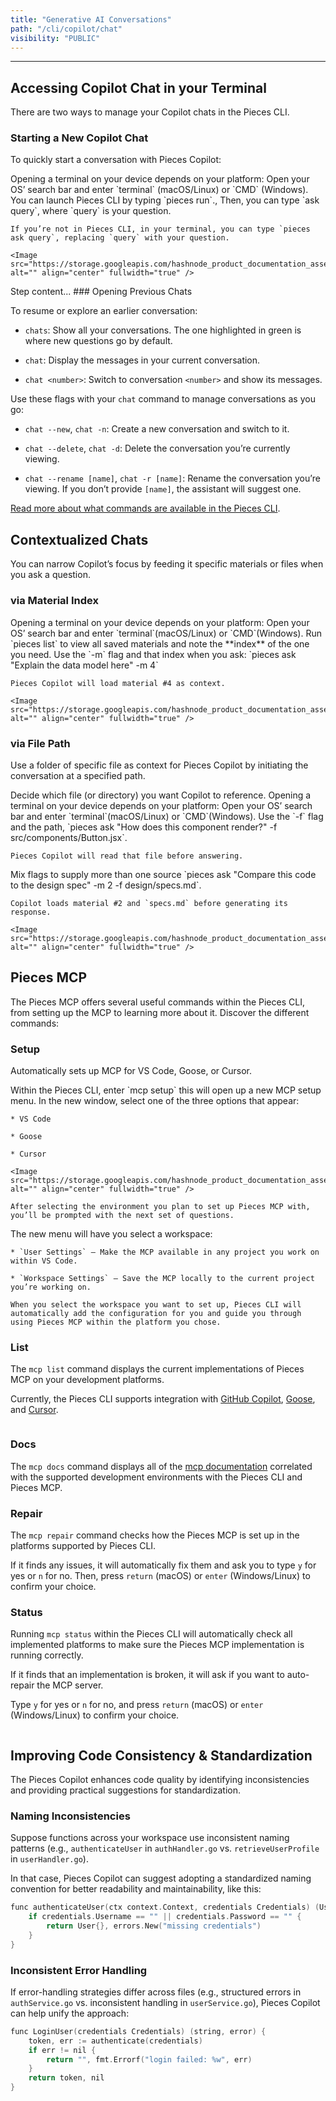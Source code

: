 ```yaml
---
title: "Generative AI Conversations"
path: "/cli/copilot/chat"
visibility: "PUBLIC"
---
```

***

## Accessing Copilot Chat in your Terminal

There are two ways to manage your Copilot chats in the Pieces CLI.

### Starting a New Copilot Chat

To quickly start a conversation with Pieces Copilot:

<Steps>
  <Step title="Open a Terminal">
    Opening a terminal on your device depends on your platform: Open your OS’ search bar and enter `terminal` (macOS/Linux) or `CMD` (Windows).
  </Step>

  <Step title="Enter Ask Command">
    You can launch Pieces CLI by typing `pieces run`., Then, you can type `ask query`, where `query` is your question.

    If you’re not in Pieces CLI, in your terminal, you can type `pieces ask query`, replacing `query` with your question.

    <Image src="https://storage.googleapis.com/hashnode_product_documentation_assets/cli_assets/pieces_copilot/chat/ask_pieces.gif" alt="" align="center" fullwidth="true" />
  </Step>
</Steps>


<Steps>
<Step title="Step 1">
    Step content...
  </Step>
</Steps>
### Opening Previous Chats

To resume or explore an earlier conversation:

* `chats`: Show all your conversations. The one highlighted in green is where new questions go by default.

* `chat`: Display the messages in your current conversation.

* `chat <number>`: Switch to conversation `<number>` and show its messages.

Use these flags with your `chat` command to manage conversations as you go:

* `chat --new`, `chat -n`: Create a new conversation and switch to it.

* `chat --delete`, `chat -d`: Delete the conversation you’re currently viewing.

* `chat --rename [name]`, `chat -r [name]`: Rename the conversation you’re viewing. If you don’t provide `[name]`, the assistant will suggest one.

[Read more about what commands are available in the Pieces CLI](https://docs.pieces.app/products/cli/commands).

## Contextualized Chats

You can narrow Copilot’s focus by feeding it specific materials or files when you ask a question.

### via Material Index

<Steps>
  <Step title="Open a Terminal">
    Opening a terminal on your device depends on your platform: Open your OS’ search bar and enter `terminal`(macOS/Linux) or `CMD`(Windows).
  </Step>

  <Step title="List your materials">
    Run `pieces list` to view all saved materials and note the **index** of the one you need.
  </Step>

  <Step title="Ask with a Material">
    Use the `-m` flag and that index when you ask: `pieces ask "Explain the data model here" -m 4`

    Pieces Copilot will load material #4 as context.

    <Image src="https://storage.googleapis.com/hashnode_product_documentation_assets/cli_assets/pieces_copilot/chat/pieces_context_chat.gif" alt="" align="center" fullwidth="true" />
  </Step>
</Steps>

### via File Path

Use a folder of specific file as context for Pieces Copilot by initiating the conversation at a specified path.

<Steps>
  <Step title="Select Your File or Folder">
    Decide which file (or directory) you want Copilot to reference.
  </Step>

  <Step title="Open a Terminal">
    Opening a terminal on your device depends on your platform: Open your OS’ search bar and enter `terminal`(macOS/Linux) or `CMD`(Windows).
  </Step>

  <Step title="Ask with a File">
    Use the `-f` flag and the path, `pieces ask "How does this component render?" -f src/components/Button.jsx`.

    Pieces Copilot will read that file before answering.
  </Step>

  <Step title="Provide Multiple Contexts">
    Mix flags to supply more than one source `pieces ask "Compare this code to the design spec" -m 2 -f design/specs.md`.

    Copilot loads material #2 and `specs.md` before generating its response.

    <Image src="https://storage.googleapis.com/hashnode_product_documentation_assets/cli_assets/pieces_copilot/chat/adding_file.png" alt="" align="center" fullwidth="true" />
  </Step>
</Steps>

## Pieces MCP

The Pieces MCP offers several useful commands within the Pieces CLI, from setting up the MCP to learning more about it. Discover the different commands:

### Setup

Automatically sets up MCP for VS Code, Goose, or Cursor.

<Steps>
  <Step title="Enter MCP Command">
    Within the Pieces CLI, enter `mcp setup` this will open up a new MCP setup menu.
  </Step>

  <Step title="Select MCP Platform">
    In the new window, select one of the three options that appear:

    * VS Code

    * Goose

    * Cursor

    <Image src="https://storage.googleapis.com/hashnode_product_documentation_assets/cli_assets/pieces_copilot/chat/selecting_mcp_option.png" alt="" align="center" fullwidth="true" />

    After selecting the environment you plan to set up Pieces MCP with, you’ll be prompted with the next set of questions.
  </Step>

  <Step title="Select Workspace">
    The new menu will have you select a workspace:

    * `User Settings` — Make the MCP available in any project you work on within VS Code.

    * `Workspace Settings` — Save the MCP locally to the current project you’re working on.

    When you select the workspace you want to set up, Pieces CLI will automatically add the configuration for you and guide you through using Pieces MCP within the platform you chose.
  </Step>
</Steps>

### List

The `mcp list` command displays the current implementations of Pieces MCP on your development platforms.

Currently, the Pieces CLI supports integration with [GitHub Copilot](https://docs.pieces.app/products/mcp/github-copilot), [Goose](https://docs.pieces.app/products/mcp/goose), and [Cursor](https://docs.pieces.app/products/mcp/cursor).

<Image src="https://storage.googleapis.com/hashnode_product_documentation_assets/cli_assets/pieces_copilot/chat/mcp_list.png" alt="" align="center" fullwidth="true" />

### Docs

The `mcp docs` command displays all of the [mcp documentation](https://docs.pieces.app/products/mcp/get-started) correlated with the supported development environments with the Pieces CLI and Pieces MCP.

### Repair

The `mcp repair` command checks how the Pieces MCP is set up in the platforms supported by Pieces CLI.

If it finds any issues, it will automatically fix them and ask you to type `y` for yes or `n` for no. Then, press `return` (macOS) or `enter` (Windows/Linux) to confirm your choice.

### Status

Running `mcp status` within the Pieces CLI will automatically check all implemented platforms to make sure the Pieces MCP implementation is running correctly.

If it finds that an implementation is broken, it will ask if you want to auto-repair the MCP server.

Type `y` for yes or `n` for no, and press `return` (macOS) or `enter` (Windows/Linux) to confirm your choice.

<Image src="https://storage.googleapis.com/hashnode_product_documentation_assets/cli_assets/pieces_copilot/chat/finish_setup_mcp.png" alt="" align="center" fullwidth="true" />

## Improving Code Consistency & Standardization

The Pieces Copilot enhances code quality by identifying inconsistencies and providing practical suggestions for standardization.

### Naming Inconsistencies

Suppose functions across your workspace use inconsistent naming patterns (e.g., `authenticateUser` in `authHandler.go` vs. `retrieveUserProfile` in `userHandler.go`).

In that case, Pieces Copilot can suggest adopting a standardized naming convention for better readability and maintainability, like this:

```c
func authenticateUser(ctx context.Context, credentials Credentials) (User, error) {
    if credentials.Username == "" || credentials.Password == "" {
        return User{}, errors.New("missing credentials")
    }
}
```

### Inconsistent Error Handling

If error-handling strategies differ across files (e.g., structured errors in `authService.go` vs. inconsistent handling in `userService.go`), Pieces Copilot can help unify the approach:

```c
func LoginUser(credentials Credentials) (string, error) {
    token, err := authenticate(credentials)
    if err != nil {
        return "", fmt.Errorf("login failed: %w", err)
    }
    return token, nil
}
```
